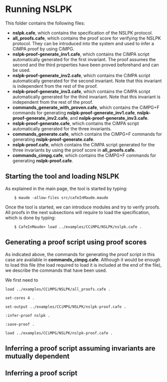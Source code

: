 Running NSLPK
=============

This folder contains the following files:
* **nslpk.cafe**, which contains the specification of the NSLPK protocol.
* **all_proofs.cafe**, which contains the proof score for verifying the NSLPK protocol. They can be introduced into the system and used to infer a CiMPA proof by using CiMPG.
* **nslpk-proof-generate_inv1.cafe**, which contains the CiMPA script automatically generated for the first invariant. The proof assumes the second and the third properties have been proved beforehand and can be used.
* **nslpk-proof-generate_inv2.cafe**, which contains the CiMPA script automatically generated for the second invariant. Note that this invariant is independent from the rest of the proof.
* **nslpk-proof-generate_inv3.cafe**, which contains the CiMPA script automatically generated for the third invariant. Note that this invariant is independent from the rest of the proof.
* **commands_generate_with_proven.cafe**, which contains the CiMPG+F commands for generating **nslpk-proof-generate_inv1.cafe**, **nslpk-proof-generate_inv2.cafe**, and **nslpk-proof-generate_inv3.cafe**.
* **nslpk-proof-generate.cafe**, which contains the CiMPA script automatically generated for the three invariants.
* **commands_generate.cafe**, which contains the CiMPG+F commands for generating **nslpk-proof-generate.cafe**.
* **nslpk-proof.cafe**, which contains the CiMPA script generated for the three invariants by using the proof score in **all_proofs.cafe**.
* **commands_cimpg.cafe**, which contains the CiMPG+F commands for generating **nslpk-proof.cafe**.

Starting the tool and loading NSLPK
-----------------------------------

As explained in the main page, the tool is started by typing:

```
    $ maude -allow-files src/cafeInMaude.maude
```

Once the tool is started, we can introduce modules and try to verify proofs. All proofs in the next subsections will require to load the specification, which is done by typing:

```
    $ CafeInMaude> load ../examples/CCiMPG/NSLPK/nslpk.cafe .
```

Generating a proof script using proof scores
--------------------------------------------

As indicated above, the commands for generating the proof script in this case are available in **commands_cimpg.cafe**. Although it would be enough to load this file (the load required to load it is included at the end of the file), we describe the commands that have been used.

We first need to

```
load ../examples/CCiMPG/NSLPK/all_proofs.cafe .
```

```
set-cores 4 .
```

```
set-output ../examples/CCiMPG/NSLPK/nslpk-proof.cafe .
```

```
:infer-proof nslpk .
```

```
:save-proof .
```

```
load ../examples/CCiMPG/NSLPK/nslpk-proof.cafe .
```

Inferring a proof script assuming invariants are mutually dependent
-------------------------------------------------------------------

Inferring a proof script
------------------------